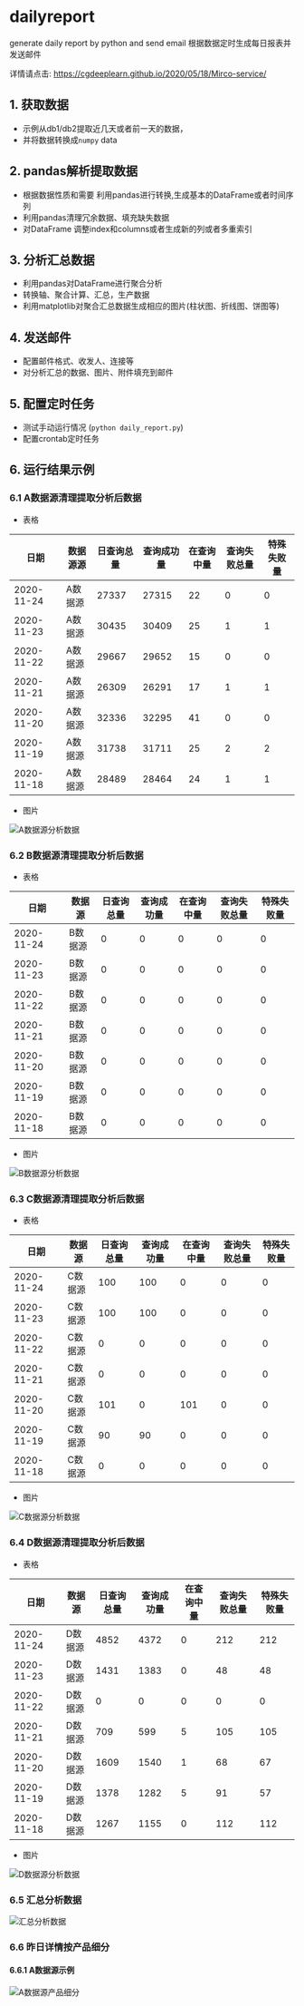 # dailyreport
generate daily report by python and send  email 
根据数据定时生成每日报表并发送邮件

详情请点击: https://cgdeeplearn.github.io/2020/05/18/Mirco-service/

## 1. 获取数据

- 示例从db1/db2提取近几天或者前一天的数据，
- 并将数据转换成`numpy` data
    
## 2. pandas解析提取数据

- 根据数据性质和需要 利用pandas进行转换,生成基本的DataFrame或者时间序列
- 利用pandas清理冗余数据、填充缺失数据
- 对DataFrame 调整index和columns或者生成新的列或者多重索引

    
## 3. 分析汇总数据

- 利用pandas对DataFrame进行聚合分析
- 转换轴、聚合计算、汇总，生产数据
- 利用matplotlib对聚合汇总数据生成相应的图片(柱状图、折线图、饼图等)
    
## 4. 发送邮件

- 配置邮件格式、收发人、连接等
- 对分析汇总的数据、图片、附件填充到邮件
   
## 5. 配置定时任务

- 测试手动运行情况 (`python daily_report.py`)
- 配置crontab定时任务


## 6. 运行结果示例

### 6.1 A数据源清理提取分析后数据

- 表格

|日期| 数据源源 |日查询总量|查询成功量 |在查询中量 |查询失败总量|特殊失败量|
|-|-|-|-|-|-|-|
|2020-11-24	|A数据源|	27337|	27315|	22	|0|	0|
|2020-11-23 |A数据源|	30435|	30409|	25	|1|	1|
|2020-11-22 |A数据源|	29667|	29652|	15	|0|	0|
|2020-11-21	|A数据源|	26309|	26291|	17	|1|	1|
|2020-11-20	|A数据源|	32336|	32295|	41	|0|	0|
|2020-11-19	|A数据源|	31738|	31711|	25	|2|	2|
|2020-11-18	|A数据源|	28489|	28464|	24	|1|	1|

- 图片

![A数据源分析数据](files/A.png)

### 6.2 B数据源清理提取分析后数据

- 表格

|日期| 数据源 |日查询总量|查询成功量 |在查询中量 |查询失败总量|特殊失败量|
|-|-|-|-|-|-|-|
|2020-11-24	|B数据源|	0|	0|	0	|0|	0|
|2020-11-23 |B数据源|	0|	0|	0	|0|	0|
|2020-11-22 |B数据源|	0|	0|	0	|0|	0|
|2020-11-21	|B数据源|	0|	0|	0	|0|	0|
|2020-11-20	|B数据源|	0|	0|	0	|0|	0|
|2020-11-19	|B数据源|	0|	0|	0	|0|	0|
|2020-11-18	|B数据源|	0|	0|	0	|0|	0|

- 图片

![B数据源分析数据](files/B.png)

### 6.3 C数据源清理提取分析后数据

- 表格

|日期| 数据源 |日查询总量|查询成功量 |在查询中量 |查询失败总量|特殊失败量|
|-|-|-|-|-|-|-|
|2020-11-24	|C数据源|	100|100|	0	|0|	0|
|2020-11-23 |C数据源|	100|100|	0	|0|	0|
|2020-11-22 |C数据源|	0|	0|	0	|0|	0|
|2020-11-21	|C数据源|	0|	0|	0	|0|	0|
|2020-11-20	|C数据源|	101|0|	101	|0|	0|
|2020-11-19	|C数据源|	90|	90|	0	|0|	0|
|2020-11-18	|C数据源|	0|	0|	0	|0|	0|

- 图片

![C数据源分析数据](files/C.png)

### 6.4 D数据源清理提取分析后数据

- 表格

|日期| 数据源 |日查询总量|查询成功量 |在查询中量 |查询失败总量|特殊失败量|
|-|-|-|-|-|-|-|
|2020-11-24	|D数据源|	4852|	4372|	0	|212|	212|
|2020-11-23 |D数据源|	1431|	1383|	0	|48|	48|
|2020-11-22 |D数据源|	0|	0|	0	|0|	0|
|2020-11-21	|D数据源|	709|	599|	5	|105|	105|
|2020-11-20	|D数据源|	1609|	1540|	1	|68|	67|
|2020-11-19	|D数据源|	1378|	1282|	5	|91|	57|
|2020-11-18	|D数据源|	1267|	1155|	0	|112|	112|

- 图片

![D数据源分析数据](files/D.png)

### 6.5 汇总分析数据

![汇总分析数据](files/sum.png)

### 6.6 昨日详情按产品细分

#### 6.6.1 A数据源示例

![A数据源产品细分](files/yestoday_detail.png)

